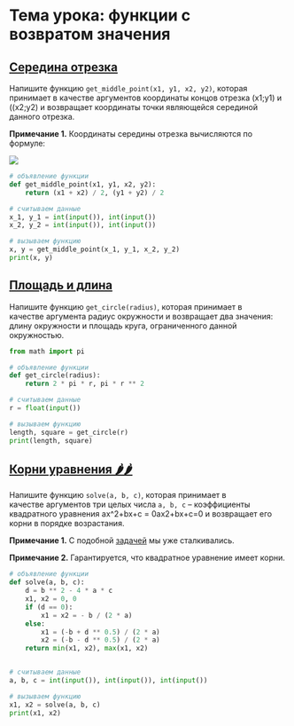 # Тема урока: функции с возвратом значения
## [Середина отрезка](https://stepik.org/lesson/334314/step/3?unit=317733)

Напишите функцию `get_middle_point(x1, y1, x2, y2)`, которая принимает в качестве аргументов координаты концов отрезка (x1;y1) и ((x2;y2) и возвращает координаты точки являющейся серединой данного отрезка.

**Примечание 1.** Координаты середины отрезка вычисляются по формуле:

![](https://ucarecdn.com/5bd014c6-efa7-452f-989a-06fefb5cf42f/)

```python
# объявление функции
def get_middle_point(x1, y1, x2, y2):
    return (x1 + x2) / 2, (y1 + y2) / 2

# считываем данные
x_1, y_1 = int(input()), int(input())
x_2, y_2 = int(input()), int(input())

# вызываем функцию
x, y = get_middle_point(x_1, y_1, x_2, y_2)
print(x, y)
```

## [Площадь и длина](https://stepik.org/lesson/334314/step/4?unit=317733)

Напишите функцию `get_circle(radius)`, которая принимает в качестве аргумента радиус окружности и возвращает два значения: длину окружности и площадь круга, ограниченного данной окружностью.

```python
from math import pi

# объявление функции
def get_circle(radius):
    return 2 * pi * r, pi * r ** 2

# считываем данные
r = float(input())

# вызываем функцию
length, square = get_circle(r)
print(length, square)
```

## [Корни уравнения 🌶️🌶️](https://stepik.org/lesson/334314/step/5?unit=317733)

Напишите функцию `solve(a, b, c)`, которая принимает в качестве аргументов три целых числа `a, b, c` – коэффициенты квадратного уравнения ax^2+bx+c = 0ax2+bx+c=0 и возвращает его корни в порядке возрастания.

**Примечание 1.** С подобной [задачей](https://stepik.org/lesson/265110/step/7?unit=246058) мы уже сталкивались.

**Примечание 2.** Гарантируется, что квадратное уравнение имеет корни.

```python
# объявление функции
def solve(a, b, c):
    d = b ** 2 - 4 * a * c
    x1, x2 = 0, 0
    if (d == 0):
        x1 = x2 = - b / (2 * a)
    else:
        x1 = (-b + d ** 0.5) / (2 * a)
        x2 = (-b - d ** 0.5) / (2 * a)
    return min(x1, x2), max(x1, x2)


# считываем данные
a, b, c = int(input()), int(input()), int(input())

# вызываем функцию
x1, x2 = solve(a, b, c)
print(x1, x2)
```

